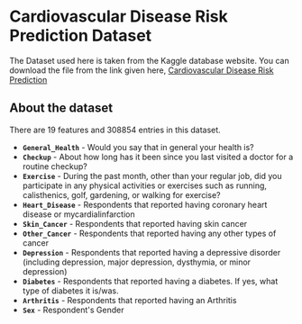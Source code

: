 # Cardiovascular Disease Risk Prediction Dataset 

The Dataset used here is taken from the Kaggle database website. You can download the file from the link given here, [Cardiovascular Disease Risk Prediction](https://www.kaggle.com/datasets/alphiree/cardiovascular-diseases-risk-prediction-dataset)

## About the dataset

There are 19 features and 308854 entries in this dataset.

- **`General_Health`** - Would you say that in general your health is?
- **`Checkup`** - About how long has it been since you last visited a doctor for a routine checkup?
- **`Exercise`** - During the past month, other than your regular job, did you participate in any physical activities or exercises such as running, calisthenics, golf, gardening, or walking for exercise?
- **`Heart_Disease`** - Respondents that reported having coronary heart disease or mycardialinfarction
- **`Skin_Cancer`** - Respondents that reported having skin cancer
- **`Other_Cancer`** - Respondents that reported having any other types of cancer
- **`Depression`** - Respondents that reported having a depressive disorder (including depression, major depression, dysthymia, or minor depression)
- **`Diabetes`** - Respondents that reported having a diabetes. If yes, what type of diabetes it is/was.
- **`Arthritis`** - Respondents that reported having an Arthritis
- **`Sex`** - Respondent's Gender

